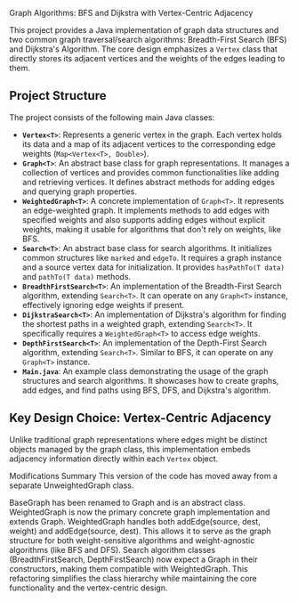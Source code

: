 Graph Algorithms: BFS and Dijkstra with Vertex-Centric Adjacency

This project provides a Java implementation of graph data structures and two common graph traversal/search algorithms: Breadth-First Search (BFS) and Dijkstra's Algorithm. The core design emphasizes a `Vertex` class that directly stores its adjacent vertices and the weights of the edges leading to them.

## Project Structure

The project consists of the following main Java classes:

* **`Vertex<T>`**: Represents a generic vertex in the graph. Each vertex holds its data and a map of its adjacent vertices to the corresponding edge weights (`Map<Vertex<T>, Double>`).
* **`Graph<T>`**: An abstract base class for graph representations. It manages a collection of vertices and provides common functionalities like adding and retrieving vertices. It defines abstract methods for adding edges and querying graph properties.
* **`WeightedGraph<T>`**: A concrete implementation of `Graph<T>`. It represents an edge-weighted graph. It implements methods to add edges with specified weights and also supports adding edges without explicit weights, making it usable for algorithms that don't rely on weights, like BFS.
* **`Search<T>`**: An abstract base class for search algorithms. It initializes common structures like `marked`  and `edgeTo`. It requires a graph instance and a source vertex data for initialization. It provides `hasPathTo(T data)` and `pathTo(T data)` methods.
* **`BreadthFirstSearch<T>`**: An implementation of the Breadth-First Search algorithm, extending `Search<T>`. It can operate on any `Graph<T>` instance, effectively ignoring edge weights if present.
* **`DijkstraSearch<T>`**: An implementation of Dijkstra's algorithm for finding the shortest paths in a weighted graph, extending `Search<T>`. It specifically requires a `WeightedGraph<T>` to access edge weights.
* **`DepthFirstSearch<T>`**: An implementation of the Depth-First Search algorithm, extending `Search<T>`. Similar to BFS, it can operate on any `Graph<T>` instance.
* **`Main.java`**: An example class demonstrating the usage of the graph structures and search algorithms. It showcases how to create graphs, add edges, and find paths using BFS, DFS, and Dijkstra's algorithm.

## Key Design Choice: Vertex-Centric Adjacency

Unlike traditional graph representations where edges might be distinct objects managed by the graph class, this implementation embeds adjacency information directly within each `Vertex` object.

Modifications Summary
This version of the code has moved away from a separate UnweightedGraph class.

BaseGraph has been renamed to Graph and is an abstract class.
WeightedGraph is now the primary concrete graph implementation and extends Graph.
WeightedGraph handles both addEdge(source, dest, weight) and addEdge(source, dest). This allows it to serve as the graph structure for both weight-sensitive algorithms and weight-agnostic algorithms (like BFS and DFS).
Search algorithm classes (BreadthFirstSearch, DepthFirstSearch) now expect a Graph<T> in their constructors, making them compatible with WeightedGraph.
This refactoring simplifies the class hierarchy while maintaining the core functionality and the vertex-centric design.
